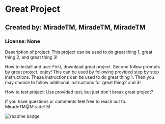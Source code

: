 # Great Project

  ## Created by: MiradeTM, MiradeTM, MiradeTM
  ### License: None

  Description of project: This project can be used to do great thing 1, great thing 2, and great thing 3!

  How to install and use: First, download great project. Second follow prompts by great project. enjoy!
  This can be used by following provided step by step instructions. These instructions can be used to do great thing 1. Then you may choose to follow additional instructions for great thing2 and 3!

  How to test project: Use provided test, but just don't break great project?

  If you have questions or comments feel free to reach out to:
  MiradeTM@MiradeTM

  ![readme badge](https://badgen.net/badge/:GeneratedBy/:MiradeTM/:pink)
